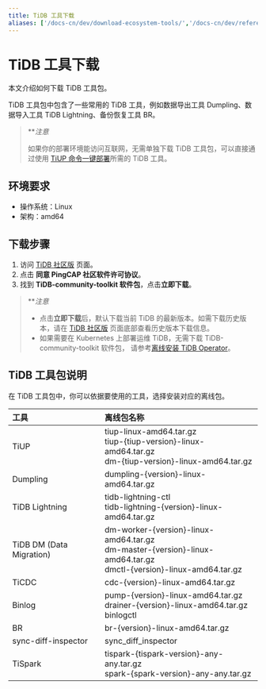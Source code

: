 ```yaml
---
title: TiDB 工具下载
aliases: ['/docs-cn/dev/download-ecosystem-tools/','/docs-cn/dev/reference/tools/download/']
---
```


# TiDB 工具下载

本文介绍如何下载 TiDB 工具包。

TiDB 工具包中包含了一些常用的 TiDB 工具，例如数据导出工具 Dumpling、数据导入工具 TiDB Lightning、备份恢复工具 BR。

> ***注意*
>
> 如果你的部署环境能访问互联网，无需单独下载 TiDB 工具包，可以直接通过使用 [TiUP 命令一键部署](/tiup/tiup-component-management.md)所需的 TiDB 工具。

## 环境要求

- 操作系统：Linux
- 架构：amd64

## 下载步骤

1. 访问 [TiDB 社区版](https://pingcap.com/zh/product-community/) 页面。
2. 点击 **同意 PingCAP 社区软件许可协议**。
3. 找到 **TiDB-community-toolkit 软件包**，点击**立即下载**。

> ***注意*
>
> - 点击**立即下载**后，默认下载当前 TiDB 的最新版本。如需下载历史版本，请在 [TiDB 社区版](https://pingcap.com/zh/product-community/) 页面底部查看历史版本下载信息。
> - 如果需要在 Kubernetes 上部署运维 TiDB，无需下载 TiDB-community-toolkit 软件包， 请参考[离线安装 TiDB Operator](https://docs.pingcap.com/zh/tidb-in-kubernetes/stable/deploy-tidb-operator#离线安装-tidb-operator)。

## TiDB 工具包说明

在 TiDB 工具包中，你可以依据要使用的工具，选择安装对应的离线包。

| 工具  | 离线包名称  |
|:------|:----------|
| TiUP  | tiup-linux-amd64.tar.gz <br/>tiup-{tiup-version}-linux-amd64.tar.gz <br/>dm-{tiup-version}-linux-amd64.tar.gz  |
| Dumpling  | dumpling-{version}-linux-amd64.tar.gz  |
| TiDB Lightning  | tidb-lightning-ctl <br/>tidb-lightning-{version}-linux-amd64.tar.gz  |
| TiDB DM (Data Migration)  | dm-worker-{version}-linux-amd64.tar.gz <br/>dm-master-{version}-linux-amd64.tar.gz <br/>dmctl-{version}-linux-amd64.tar.gz  |
| TiCDC  | cdc-{version}-linux-amd64.tar.gz  |
| Binlog  | pump-{version}-linux-amd64.tar.gz <br/>drainer-{version}-linux-amd64.tar.gz <br/>binlogctl  |
| BR  | br-{version}-linux-amd64.tar.gz  |
| sync-diff-inspector  | sync_diff_inspector  |
| TiSpark  | tispark-{tispark-version}-any-any.tar.gz <br/>spark-{spark-version}-any-any.tar.gz  |